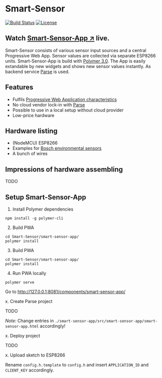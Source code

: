 # Smart-Sensor

[![Build Status](https://travis-ci.org/hunsalz/smart-sensor.svg?branch=master)](https://travis-ci.org/hunsalz/smart-sensor)
[![License](https://img.shields.io/badge/license-MIT%20License-blue.svg)](http://doge.mit-license.org)

## Watch [Smart-Sensor-App ↗](https://smart-sensor.back4app.io/) live.

Smart-Sensor consists of various sensor input sources and a central Progressive Web App. Sensor values are collected via separate ESP8266 units. Smart-Sensor-App is build with [Polymer 3.0](https://polymer-library.polymer-project.org/3.0/docs/devguide/feature-overview). The App is easily extandable by new widgets and shows new sensor values instantly. As backend service [Parse](https://parseplatform.org/) is used.

## Features

* Fulfils [Progressive Web Application characteristics](https://en.wikipedia.org/wiki/Progressive_web_applications#Characteristics)
* No cloud vendor lock-in with [Parse](https://parseplatform.org/)
* Possible to use in a local setup without cloud provider
* Low-price hardware

## Hardware listing

* (NodeMCU) ESP8266
* Examples for [Bosch environmental sensors](https://www.bosch-sensortec.com/bst/products/environmental/integrated_environmental_unit/overview_integratedenvironmentalunit)
* A bunch of wires

## Impressions of hardware assembling

TODO

## Setup Smart-Sensor-App

1. Install Polymer dependencies

```
npm install -g polymer-cli
```

2. Build PWA

```
cd Smart-Sensor/smart-sensor-app/
polymer install
```

3. Build PWA

```
cd Smart-Sensor/smart-sensor-app/
polymer install
```

4. Run PWA locally

```
polymer serve
```

Go to http://127.0.0.1:8081/components/smart-sensor-app/

x. Create Parse project

TODO

*Note:* Change entries in `./smart-sensor-app/src/smart-sensor-app/smart-sensor-app.html` accordingly!

x. Deploy project

TODO

x. Upload sketch to ESP8266

Rename `config.h.template` to `config.h` and insert `APPLICATION_ID` and `CLIENT_KEY` accordingly.